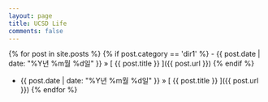 ```yaml
---
layout: page
title: UCSD Life
comments: false
---
```


{% for post in site.posts %}
  {% if post.category == 'dir1' %}
    - {{ post.date | date: "%Y년 %m월 %d일" }} &raquo; [ {{ post.title }} ]({{ post.url }})
  {% endif %}
  - {{ post.date | date: "%Y년 %m월 %d일" }} &raquo; [ {{ post.title }} ]({{ post.url }})
{% endfor %}
